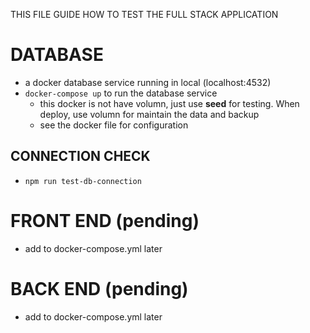 THIS FILE GUIDE HOW TO TEST THE FULL STACK APPLICATION

# DATABASE
- a docker database service running in local (localhost:4532)
- `docker-compose up` to run the database service
  - this docker is not have volumn, just use **seed** for testing. When deploy, use volumn for maintain the data and backup 
  - see the docker file for configuration
## CONNECTION CHECK
- `npm run test-db-connection`
# FRONT END (pending)
- add to docker-compose.yml later 

# BACK END (pending)
- add to docker-compose.yml later
